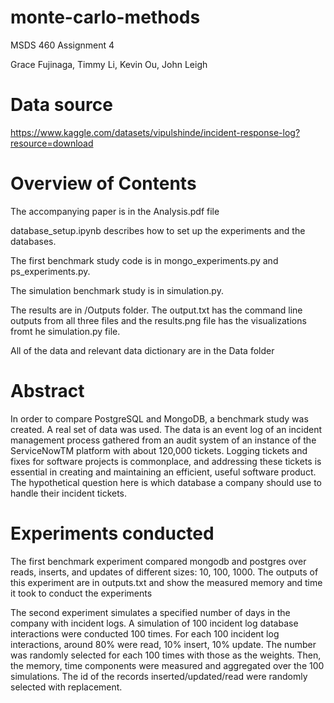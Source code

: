 # monte-carlo-methods
MSDS 460 Assignment 4

Grace Fujinaga, Timmy Li, Kevin Ou, John Leigh

# Data source
https://www.kaggle.com/datasets/vipulshinde/incident-response-log?resource=download

# Overview of Contents

The accompanying paper is in the Analysis.pdf file

database_setup.ipynb describes how to set up the experiments and the databases.

The first benchmark study code is in mongo_experiments.py and ps_experiments.py. 

The simulation benchmark study is in simulation.py.

The results are in /Outputs folder. The output.txt has the command line outputs from all three files and the
results.png file has the visualizations fromt he simulation.py file.

All of the data and relevant data dictionary are in the Data folder

# Abstract
In order to compare PostgreSQL and MongoDB, a benchmark study was created. A real set of data was used. The data is an event log of an incident management process gathered from an audit system of an instance of the ServiceNowTM platform with about 120,000 tickets. Logging tickets and fixes for software projects is commonplace, and addressing these tickets is essential in creating and maintaining an efficient, useful software product. The hypothetical question here is which database a company should use to handle their incident tickets. 

# Experiments conducted
The first benchmark experiment compared mongodb and postgres over reads, inserts, and updates of different sizes: 10, 100, 1000. The outputs of this experiment are in outputs.txt and show the measured memory and time it took to conduct the experiments

The second experiment simulates a specified number of days in the company with incident logs. A simulation of 100 incident log database interactions were conducted 100 times. For each 100 incident log interactions, around 80% were read, 10% insert, 10% update. The number was randomly selected for each 100 times with those as the weights. Then, the memory, time components were measured and aggregated over the 100 simulations. The id of the records inserted/updated/read were randomly selected with replacement. 

